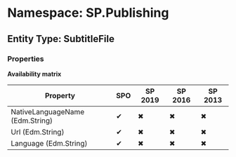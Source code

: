 # Namespace: SP.Publishing
## Entity Type: SubtitleFile

### Properties

**Availability matrix**

Property | SPO | SP 2019 | SP 2016 | SP 2013
----------|-----|---------|---------|--------
NativeLanguageName (Edm.String) | ✔ | ✖ | ✖ | ✖
Url (Edm.String) | ✔ | ✖ | ✖ | ✖
Language (Edm.String) | ✔ | ✖ | ✖ | ✖

